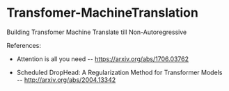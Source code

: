 # Transfomer-MachineTranslation
Building Transfomer Machine Translate till Non-Autoregressive




References:

- Attention is all you need -- https://arxiv.org/abs/1706.03762

- Scheduled DropHead: A Regularization Method for Transformer Models -- http://arxiv.org/abs/2004.13342
